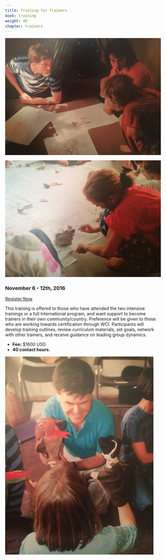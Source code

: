 ```yaml
---
title: Training for Trainers
book: training
weight: 40
chapter: trainers
---
```

<div class="row">
    <div class="col col-sm-6">
        <p><img src="/assets/img/training-trainers.jpg" class="img-responsive img-thumbnail" /></p>
        <p><img src="/assets/img/training-trainers-2.jpg" class="img-responsive img-thumbnail" /></p>
    </div>
    <div class="col col-sm-6">
        <h3 class="header-title">November 6 - 12th, 2016</h3>
        <a href="/register" class="btn btn-primary">Register Now</a>
        <p>This training is offered to those who have attended the two intensive trainings or a full International program, and want support to become trainers in their own community/country. Preference will be given to those who are working towards certification through WCI. Participants will develop training outlines, review curriculum materials, set goals, network with other trainers, and receive guidance on leading group dynamics.</p>
        <p>
        <ul>
            <li><strong>Fee:</strong> $1600 USD</li>
            <li><strong>40 contact hours.</strong></li>
        </ul>
        </p>
        <p><img src="/assets/img/training-puppet.jpg" class="img-responsive img-thumbnail" /></p>
    </div>
</div>

